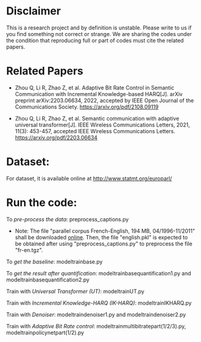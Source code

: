# Disclaimer

This is a research project and by definition is unstable. Please write to us if you find something not correct or strange. We are sharing the codes under the condition that reproducing full or part of codes must cite the related papers.

# Related Papers
- Zhou Q, Li R, Zhao Z, et al. Adaptive Bit Rate Control in Semantic Communication with Incremental Knowledge-based HARQ[J]. arXiv preprint arXiv:2203.06634, 2022, accepted by IEEE Open Journal of the Communications Society. https://arxiv.org/pdf/2108.09119

- Zhou Q, Li R, Zhao Z, et al. Semantic communication with adaptive universal transformer[J]. IEEE Wireless Communications Letters, 2021, 11(3): 453-457,
accepted IEEE Wireless Communications Letters. https://arxiv.org/pdf/2203.06634

# Dataset:
For dataset, it is available online at http://www.statmt.org/europarl/

# Run the code:
To *pre-process the data*: preprocess_captions.py

- Note: The file "parallel corpus French-English, 194 MB, 04/1996-11/2011" shall be downloaded [online](http://www.statmt.org/europarl/). Then, the file "english.pkl" is expected to be obtained after using "preprocess_captions.py" to preprocess the file "fr-en.tgz".

To *get the baseline*: modeltrainbase.py

To *get the result after quantification*: modeltrainbasequantification1.py and modeltrainbasequantification2.py

Train with *Universal Transformer (UT)*: modeltrainUT.py 

Train with *Incremental Knowledge-HARQ (IK-HARQ)*: modeltrainIKHARQ.py

Train with *Denoiser*: modeltraindenoiser1.py and modeltraindenoiser2.py

Train with *Adaptive Bit Rate control*: modeltrainmultibitratepart(1/2/3).py, modeltrainpolicynetpart(1/2).py
